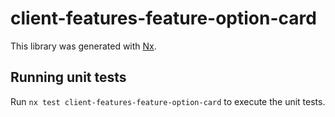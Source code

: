 # client-features-feature-option-card

This library was generated with [Nx](https://nx.dev).

## Running unit tests

Run `nx test client-features-feature-option-card` to execute the unit tests.
